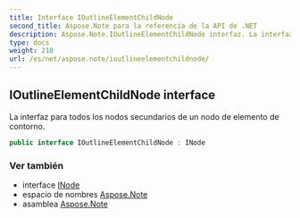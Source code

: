 ```yaml
---
title: Interface IOutlineElementChildNode
second_title: Aspose.Note para la referencia de la API de .NET
description: Aspose.Note.IOutlineElementChildNode interfaz. La interfaz para todos los nodos secundarios de un nodo de elemento de contorno.
type: docs
weight: 210
url: /es/net/aspose.note/ioutlineelementchildnode/
---
```

## IOutlineElementChildNode interface

La interfaz para todos los nodos secundarios de un nodo de elemento de contorno.

```csharp
public interface IOutlineElementChildNode : INode
```

### Ver también

* interface [INode](../inode/)
* espacio de nombres [Aspose.Note](../../aspose.note/)
* asamblea [Aspose.Note](../../)



